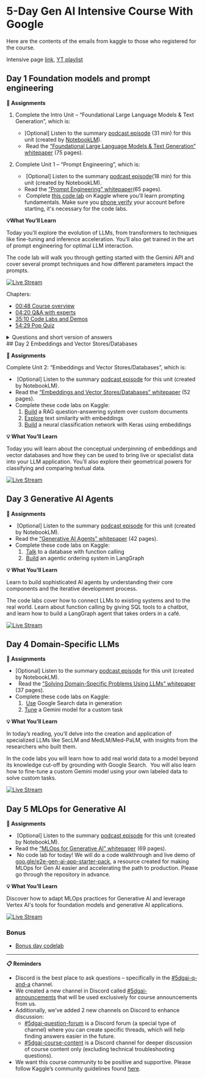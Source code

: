 # 5-Day Gen AI Intensive Course With Google

Here are the contents of the emails from kaggle to those who registered for the course.

Intensive page [link](https://rsvp.withgoogle.com/events/google-generative-ai-intensive), [YT playlist](https://www.youtube.com/playlist?list=PLqFaTIg4myu-b1PlxitQdY0UYIbys-2es)
## Day 1 Foundation models and prompt engineering

**🎒 Assignments**

1. Complete the Intro Unit – “Foundational Large Language Models & Text Generation”, which is:

	- [Optional] Listen to the summary [podcast episode](https://www.youtube.com/watch?v=mQDlCZZsOyo&feature=youtu.be) (31 min) for this unit (created by [NotebookLM](https://notebooklm.google/)).
	-  Read the [“Foundational Large Language Models & Text Generation” whitepaper](https://www.kaggle.com/whitepaper-foundational-llm-and-text-generation) (75 pages).

2. Complete Unit 1 – “Prompt Engineering”, which is:

	-  [Optional] Listen to the summary [podcast episode](https://www.youtube.com/watch?v=F_hJ2Ey4BNc&feature=youtu.be)(18 min) for this unit (created by NotebookLM).
	- Read the [“Prompt Engineering” whitepaper](https://www.kaggle.com/whitepaper-prompt-engineering)(65 pages).
	-  Complete [this code lab](https://www.kaggle.com/code/markishere/day-1-prompting) on Kaggle where you’ll learn prompting fundamentals. Make sure you [phone verify](https://www.kaggle.com/settings) your account before starting, it's necessary for the code labs.

**💡What You’ll Learn**

Today you’ll explore the evolution of LLMs, from transformers to techniques like fine-tuning and inference acceleration. You’ll also get trained in the art of prompt engineering for optimal LLM interaction.

The code lab will walk you through getting started with the Gemini API and cover several prompt techniques and how different parameters impact the prompts.

[![Live Stream](https://i.ytimg.com/vi/kpRyiJUUFxY/hqdefault.jpg)](https://www.youtube.com/watch?v=kpRyiJUUFxY)

Chapters:

- [00:48 Course overview](https://www.youtube.com/watch?v=kpRyiJUUFxY&t=48s)
- [04:20 Q&A with experts](https://www.youtube.com/watch?v=kpRyiJUUFxY&t=260s)
- [35:10 Code Labs and Demos](https://www.youtube.com/watch?v=kpRyiJUUFxY&t=2110s) 
- [54:29 Pop Quiz](https://www.youtube.com/watch?v=kpRyiJUUFxY&t=3269s)

<details>
<summary>Questions and short version of answers</summary>
<pre>
Q: "Which features are you most excited about? Which ones have already launched or are about to launch?"
A: - Google search grounding
   - OpenAI compatibility in SDK to quick switch to Gemini

Q: "Can you tell me a bit about the two 1.5 Flash series models and how they enable you to accomplish so much, so quickly, with a very small cost footprint?"
A: Flash 8B model is the smallest of Gemini hosted model that really pushes the envelope in terms of compute intelligence per dollar. It's like two to three cents per million tokens, and if you're using cache tokens, it's just one cent per million tokens.

Q: "What has been your favorite application for these types of multimodal output scenarios? And how do you think about coupling them with the Gemini APIs?"
A: Take Notebook LM as an example: if you can transform written content into audio form, it can really enhance the experience, making it up to 10 times better in some contexts.

Q: "I'm really curious to learn more about how the Gemini app is using RLHF to improve its responses. How does that process work? How do you use user feedback to enhance the models and improve the app experience over time?"
A: A high-level overview of how LLMs are fine-tuned and aligned to human preferences

Q: "Since large language models learn from massive datasets, do they simply interpolate within their training data, or can they go beyond it to make new discoveries?"
A: - The first example of this concept was a project called FunSearch, conducted in late 2023. In FunSearch, an LLM was paired with an efficient evaluator to solve challenging problems, such as NP-hard problems in the Python programming language. Using an iterative algorithm, the process evolved: the best solutions discovered so far were fed back into the LLM, which was prompted to improve them. Some of these solutions addressed open problems in computer science and mathematics, indicating the LLM discovered new insights beyond its training data.
   - A broader concept referred to as 'test-time compute' or 'inference scaling.' In essence, during inference, the LLM generates multiple hypotheses, builds chains of reasoning, evaluates their likelihood, and iteratively refines its answers. By simulating possibilities and leveraging its existing knowledge, the LLM effectively searches at inference time, enabling it to bootstrap itself into discovering new solutions.

Q: "Can larger language models be used to train smaller ones? Is it possible to transfer knowledge obtained from a larger model to improve smaller models"
A: Distillation involves transferring knowledge from a large model into a smaller, more efficient model that retains much of the larger model's quality while being practical to serve. Data Distillation, Knowledge Distillation, On-Policy Distillation. Gecko paper is showcasing how LLM-generated query-passage pairs can enhance embedding models, achieving up to a 7x performance improvement.

Q: "What are some approaches to evaluating large models? With various versions available - both larger and smaller - how do you determine which one is best suited for a given task?"
A:  - Evaluating large language models (LLMs) can involve traditional metrics like ROUGE and BLEU, which compare outputs to a ground truth, but these methods struggle with tasks like summarization, where multiple valid outputs exist. An alternative is using LLMs as evaluators, scoring responses pointwise or comparing them pairwise to determine quality and reasoning.

Q: "Can someone explain why the first Chain of Thought prompt explains the answer step by step instead of providing a direct response?"
A:  - CoT or asking the model to explain its reasoning

Q: "Is something like enum mode in a fine tune model designed to return enum values?"
A:  - LLMs can handle enums well in a zero-shot setting - you can simply provide the possible enum options and ask the LLM to choose the appropriate one. If the zero-shot approach doesn't work, you can create a fine-tuned dataset with the input question/task and the corresponding enum label.

Q: "How notebook LM was created?"
  - It's not using a fine-tuned version of Gemini. It's just using Gemini 1.5 Pro and Flash, with the addition of some special techniques and some "Secret Sauce", especially around retrieval and around careful prompting and design of the system.
</pre>
</details>
## Day 2 Embeddings and Vector Stores/Databases

**🎒 Assignments**

Complete Unit 2: “Embeddings and Vector Stores/Databases”, which is:

-  [Optional] Listen to the summary [podcast episode](https://www.youtube.com/watch?v=1CC39K76Nqs) for this unit (created by NotebookLM).
- Read the [“Embeddings and Vector Stores/Databases” whitepaper](https://www.kaggle.com/whitepaper-embeddings-and-vector-stores) (52 pages).
- Complete these code labs on Kaggle: 
    1. [Build](https://www.kaggle.com/code/markishere/day-2-document-q-a-with-rag) a RAG question-answering system over custom documents
    2. [Explore](https://www.kaggle.com/code/markishere/day-2-embeddings-and-similarity-scores) text similarity with embeddings
    3. [Build](https://www.kaggle.com/code/markishere/day-2-classifying-embeddings-with-keras) a neural classification network with Keras using embeddings

 **💡 What You’ll Learn**

Today you will learn about the conceptual underpinning of embeddings and vector databases and how they can be used to bring live or specialist data into your LLM application. You’ll also explore their geometrical powers for classifying and comparing textual data. 

[![Live Stream](https://i.ytimg.com/vi/86GZC56rQCc/hqdefault.jpg)](https://www.youtube.com/watch?v=86GZC56rQCc)

## Day 3 Generative AI Agents

**🎒 Assignments**

-  [Optional] Listen to the summary [podcast episode](https://www.youtube.com/watch?v=H4gZd4BCrDQ) for this unit (created by NotebookLM).
- Read the [“Generative AI Agents” whitepaper](https://www.kaggle.com/whitepaper-agents) (42 pages).
- Complete these code labs on Kaggle:
    1.  [Talk](https://www.kaggle.com/code/markishere/day-3-function-calling-with-the-gemini-api) to a database with function calling
    2.  [Build](https://www.kaggle.com/code/markishere/day-3-building-an-agent-with-langgraph/) an agentic ordering system in LangGraph

**💡 What You’ll Learn**

Learn to build sophisticated AI agents by understanding their core components and the iterative development process.

The code labs cover how to connect LLMs to existing systems and to the real world. Learn about function calling by giving SQL tools to a chatbot, and learn how to build a LangGraph agent that takes orders in a café.

[![Live Stream](https://i.ytimg.com/vi/HQUtMWoTAD4/hqdefault.jpg)](https://www.youtube.com/watch?v=HQUtMWoTAD4)

## Day 4 Domain-Specific LLMs

**🎒 Assignments**

- [Optional] Listen to the summary [podcast episode](https://www.youtube.com/watch?v=b1a4ZOQ8XdI) for this unit (created by NotebookLM).
-   Read the [“Solving Domain-Specific Problems Using LLMs” whitepaper](https://www.kaggle.com/whitepaper-solving-domains-specific-problems-using-llms) (37 pages).
- Complete these code labs on Kaggle:
    1.  [Use](https://www.kaggle.com/code/markishere/day-4-google-search-grounding) Google Search data in generation
    2. [Tune](https://www.kaggle.com/code/markishere/day-4-fine-tuning-a-custom-model) a Gemini model for a custom task

**💡 What You’ll Learn**

In today’s reading, you’ll delve into the creation and application of specialized LLMs like SecLM and MedLM/Med-PaLM, with insights from the researchers who built them.

In the code labs you will learn how to add real world data to a model beyond its knowledge cut-off by grounding with Google Search.  You will also learn how to fine-tune a custom Gemini model using your own labeled data to solve custom tasks.

[![Live Stream](https://i.ytimg.com/vi/odvuLMJWUSU/hqdefault.jpg)](https://www.youtube.com/watch?v=odvuLMJWUSU)

## Day 5 MLOps for Generative AI

**🎒 Assignments**

-  [Optional] Listen to the summary [podcast episode](https://www.youtube.com/watch?v=k9S6IhiUUj4) for this unit (created by NotebookLM).
- Read the [“MLOps for Generative AI” whitepaper](https://www.kaggle.com/whitepaper-operationalizing-generative-ai-on-vertex-ai-using-mlops) (69 pages).
-  No code lab for today! We will do a code walkthrough and live demo of [goo.gle/e2e-gen-ai-app-starter-pack](https://github.com/GoogleCloudPlatform/generative-ai/tree/main/gemini/sample-apps/e2e-gen-ai-app-starter-pack), a resource created for making MLOps for Gen AI easier and accelerating the path to production. Please go through the repository in advance.

**💡 What You’ll Learn**

Discover how to adapt MLOps practices for Generative AI and leverage Vertex AI's tools for foundation models and generative AI applications.

[![Live Stream](https://i.ytimg.com/vi/uCFW0i9xrBc/hqdefault.jpg)](https://www.youtube.com/watch?v=uCFW0i9xrBc)

### Bonus

- [Bonus day codelab](https://www.kaggle.com/code/markishere/bonus-day-extra-api-features-to-try/)

---

**📋 Reminders**

- Discord is the best place to ask questions – specifically in the [#5dgai-q-and-a](https://discord.com/invite/gNrC9Xut) channel.
- We created a new channel in Discord called [#5dgai-announcements](https://discord.com/invite/RnVCPgX5) that will be used exclusively for course announcements from us.
- Additionally, we’ve added 2 new channels on Discord to enhance discussion:  
    - [#5dgai-question-forum](https://discord.com/invite/kaggle) is a Discord forum (a special type of channel) where you can create specific threads, which will help finding answers easier in the future.
    - [#5dgai-course-content](https://discord.com/invite/kaggle) is a Discord channel for deeper discussion of course content only (excluding technical troubleshooting questions).
- We want this course community to be positive and supportive. Please follow Kaggle’s community guidelines found [here](https://www.kaggle.com/community-guidelines).
